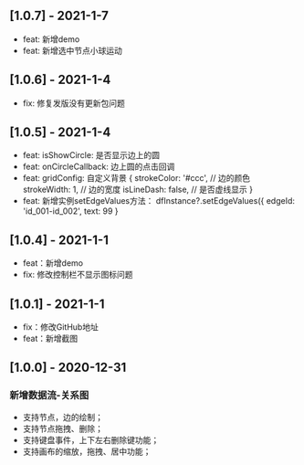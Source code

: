 ## [1.0.7] - 2021-1-7
- feat: 新增demo
- feat: 新增选中节点小球运动

## [1.0.6] - 2021-1-4
- fix: 修复发版没有更新包问题

## [1.0.5] - 2021-1-4
- feat: isShowCircle: 是否显示边上的圆
- feat: onCircleCallback: 边上圆的点击回调
- feat: gridConfig: 自定义背景 {
                      strokeColor: '#ccc', // 边的颜色
                      strokeWidth: 1, // 边的宽度
                      isLineDash: false, // 是否虚线显示
                    }
- feat: 新增实例setEdgeValues方法： 
    dfInstance?.setEdgeValues({ edgeId: 'id_001-id_002', text: 99 }

## [1.0.4] - 2021-1-1
- feat：新增demo
- fix: 修改控制栏不显示图标问题

## [1.0.1] - 2021-1-1

- fix：修改GitHub地址
- feat：新增截图

## [1.0.0] - 2020-12-31

### 新增数据流-关系图
- 支持节点，边的绘制；
- 支持节点拖拽、删除；
- 支持键盘事件，上下左右删除键功能；
- 支持画布的缩放，拖拽、居中功能；


